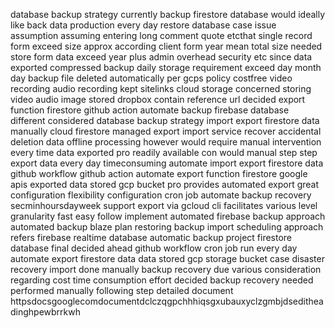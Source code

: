 database backup strategy currently backup firestore database would ideally like back data production every day restore database case issue assumption assuming entering long comment quote etcthat single record form exceed size approx according client form year mean total size needed store form data exceed year plus admin overhead security etc since data exported compressed backup daily storage requirement exceed day month day backup file deleted automatically per gcps policy costfree video recording audio recording kept sitelinks cloud storage concerned storing video audio image stored dropbox contain reference url decided export function firestore github action automate backup firebase database different considered database backup strategy import export firestore data manually cloud firestore managed export import service recover accidental deletion data offline processing however would require manual intervention every time data exported pro readily available con would manual step step export data every day timeconsuming automate import export firestore data github workflow github action automate export function firestore google apis exported data stored gcp bucket pro provides automated export great configuration flexibility configuration cron job automate backup recovery secminhoursdayweek support export via gcloud cli facilitates various level granularity fast easy follow implement automated firebase backup approach automated backup blaze plan restoring backup import scheduling approach refers firebase realtime database automatic backup project firestore database final decided ahead github workflow cron job run every day automate export firestore data data stored gcp storage bucket case disaster recovery import done manually backup recovery due various consideration regarding cost time consumption effort decided backup recovery needed performed manually following step detailed document httpsdocsgooglecomdocumentdclczqgpchhhiqsgxubauxyclzgmbjdseditheadinghpewbrrkwh